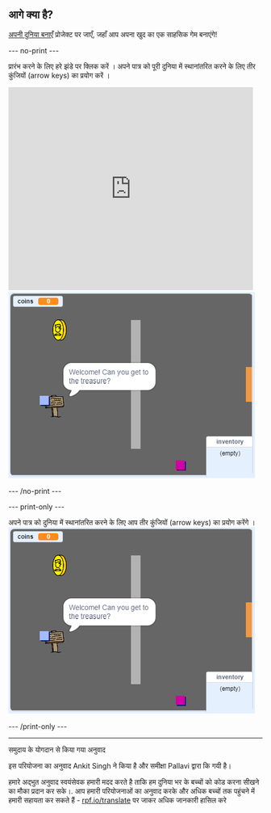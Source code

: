 ## आगे क्या है?

[अपनी दुनिया बनाएँ](https://projects.raspberrypi.org/hi-IN/projects/create-your-own-world?utm_source=pathway&utm_medium=whatnext&utm_campaign=projects) प्रोजेक्ट पर जाएँ, जहाँ आप अपना खुद का एक साहसिक गेम बनाएंगे!

--- no-print ---

प्रारंभ करने के लिए हरे झंडे पर क्लिक करें । अपने पात्र को पूरी दुनिया में स्थानांतरित करने के लिए तीर कुंजियों (arrow keys) का प्रयोग करें ।

<div class="scratch-preview">
  <iframe allowtransparency="true" width="485" height="402" src="https://scratch.mit.edu/projects/embed/258757783/?autostart=false" frameborder="0" scrolling="no"></iframe>
  <img src="images/create-showcase.png">
</div>

--- /no-print ---

--- print-only ---

अपने पात्र को दुनिया में स्थानांतरित करने के लिए आप तीर कुंजियों (arrow keys) का प्रयोग करेंगे । ![showcase.png](images/create-showcase.png)

--- /print-only ---


***
समुदाय के योगदान से किया गया अनुवाद

इस परियोजना का अनुवाद Ankit Singh ने किया है और समीक्षा Pallavi द्वारा कि गयी  है।

हमारे अद्भुत अनुवाद स्वयंसेवक हमारी मदद करते है ताकि हम दुनिया भर के बच्चों को कोड करना सीखने का मौका प्रदान कर सके।. आप हमारी परियोजनाओं का अनुवाद करके और अधिक बच्चों तक पहुंचने में हमारी सहायता कर सकते हैं - [rpf.io/translate](https://rpf.io/translate) पर जाकर अधिक जानकारी हासिल करे